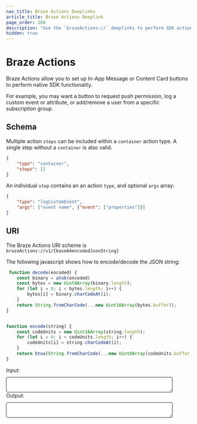 ```yaml
---
nav_title: Braze Actions Deeplinks
article_title: Braze Actions Deeplink
page_order: 100
description: "Use the `brazeActions://` deeplinks to perform SDK actions within messaging channel buttons"
hidden: true
---
```


# Braze Actions

Braze Actions allow you to set up In-App Message or Content Card buttons to perform native SDK functionality.

For example, you may want a button to request push permission, log a custom event or attribute, or add/remove a user from a specific subscription group.

## Schema

Multiple action `steps` can be included within a `container` action type. A single step without a `container` is also valid.

```json
{
    "type": "container",
    "steps": []
}
```

An individual `step` contains an an action `type`, and optional `args` array:

```json
{
    "type": "logCustomEvent",
    "args": ["event name", {"event": ["properties"]}]
}
```

## URI 

The Braze Actions URI scheme is `brazeActions://v1/{base64encodedJsonString}`

The following javascript shows how to encode/decode the JSON string:

```javascript
 function decode(encoded) {
    const binary = atob(encoded)
    const bytes = new Uint8Array(binary.length);
    for (let i = 0; i < bytes.length; i++) {
        bytes[i] = binary.charCodeAt(i);
    }
    return String.fromCharCode(...new Uint16Array(bytes.buffer));
}


function encode(string) {
    const codeUnits = new Uint16Array(string.length);
    for (let i = 0; i < codeUnits.length; i++) {
        codeUnits[i] = string.charCodeAt(i);
    }
    return btoa(String.fromCharCode(...new Uint8Array(codeUnits.buffer))).replace(/=/g, '');
}
```



<div>Input:</div>
<textarea id="braze-actions-input"></textarea>
<div>Output:</div>
<textarea id="braze-actions-output"></textarea>
<style>
    #braze-actions-input, #braze-actions-output {
        width: 90%;
        border: solid 1px #1f1f1f !important;
        margin-top: 10px;
        border-radius: 4px;
        font-family: courier;
        font-size: 14px;
        padding: 4px;
    }
</style>
<script>
(function(){
    const input = document.getElementById('braze-actions-input');
    const output = document.getElementById('braze-actions-output');
    var debouncer;
    input.oninput = function(event){
        clearTimeout(debouncer);
        debouncer = setTimeout(function(){
            try {
                const jsonString = encode(event.target.value.replace(/\s/g, ''));
                output.value = `brazeActions://v1/${toBinary(jsonString)}`
            } catch(e){
                output.value = `Invalid JSON`;
            }
        }, 100);
    }
    output.oninput = function(event){
        clearTimeout(debouncer);
        debouncer = setTimeout(function(){
            try {
                const base64 = event.target.value.replace(/^brazeActions:\/\/v\d+\//, '').replace(/\s/g, '');
                const json = JSON.parse(decode(base64));
                input.value = JSON.stringify(json, null, 4);
            } catch(e){
                input.value = `Invalid brazeActions:// link`;
            }
        }, 100);
    }

    function decode(encoded) {
        const binary = atob(encoded)
        const bytes = new Uint8Array(binary.length);
        for (let i = 0; i < bytes.length; i++) {
            bytes[i] = binary.charCodeAt(i);
        }
        return String.fromCharCode(...new Uint16Array(bytes.buffer));
    }


    function encode(string) {
        const codeUnits = new Uint16Array(string.length);
        for (let i = 0; i < codeUnits.length; i++) {
            codeUnits[i] = string.charCodeAt(i);
        }
        return btoa(String.fromCharCode(...new Uint8Array(codeUnits.buffer))).replace(/=/g, '');
    }
})();
</script>
